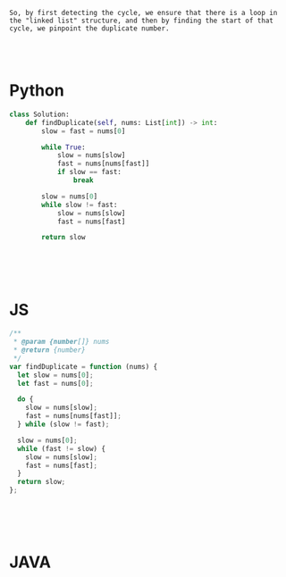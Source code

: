 `So, by first detecting the cycle, we ensure that there is a loop in the "linked list" structure, and then by finding the start of that cycle, we pinpoint the duplicate number.`

<br />
<br />

# Python

```python
class Solution:
    def findDuplicate(self, nums: List[int]) -> int:
        slow = fast = nums[0]

        while True:
            slow = nums[slow]
            fast = nums[nums[fast]]
            if slow == fast:
                break

        slow = nums[0]
        while slow != fast:
            slow = nums[slow]
            fast = nums[fast]

        return slow

```

<br />
<br />
<br />

# JS

```js
/**
 * @param {number[]} nums
 * @return {number}
 */
var findDuplicate = function (nums) {
  let slow = nums[0];
  let fast = nums[0];

  do {
    slow = nums[slow];
    fast = nums[nums[fast]];
  } while (slow != fast);

  slow = nums[0];
  while (fast != slow) {
    slow = nums[slow];
    fast = nums[fast];
  }
  return slow;
};
```

<br />
<br />
<br />

# JAVA

```java

```
